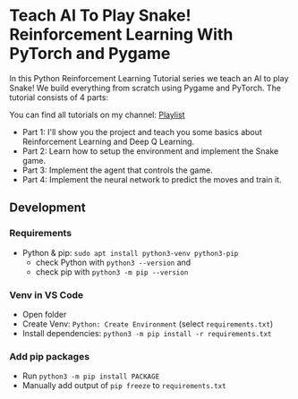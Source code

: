 # Teach AI To Play Snake! Reinforcement Learning With PyTorch and Pygame

In this Python Reinforcement Learning Tutorial series we teach an AI to play Snake! We build everything from scratch using Pygame and PyTorch. The tutorial consists of 4 parts:

You can find all tutorials on my channel: [Playlist](https://www.youtube.com/playlist?list=PLqnslRFeH2UrDh7vUmJ60YrmWd64mTTKV)

- Part 1: I'll show you the project and teach you some basics about Reinforcement Learning and Deep Q Learning.
- Part 2: Learn how to setup the environment and implement the Snake game.
- Part 3: Implement the agent that controls the game.
- Part 4: Implement the neural network to predict the moves and train it.

## Development

### Requirements

- Python & pip: `sudo apt install python3-venv python3-pip`
  - check Python with `python3 --version` and
  - check pip with `python3 -m pip --version`

### Venv in VS Code

- Open folder
- Create Venv: `Python: Create Environment` (select `requirements.txt`)
- Install dependencies: `python3 -m pip install -r requirements.txt`

### Add pip packages

- Run `python3 -m pip install PACKAGE`
- Manually add output of `pip freeze` to `requirements.txt`
